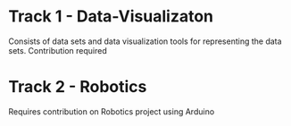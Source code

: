 # Track 1 - Data-Visualizaton
Consists of data sets and data visualization tools for representing the data sets. Contribution required

# Track 2 - Robotics
Requires contribution on Robotics project using Arduino
